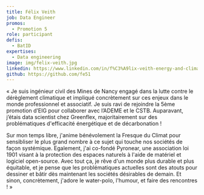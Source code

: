 ```yaml
---
title: Félix Veith
job: Data Engineer
promos:
  - Promotion 5
role: participant
defis:
  - BatID
expertises:
  - Data engineering
image: img/felix-veith.jpg
linkedin: https://www.linkedin.com/in/f%C3%A9lix-veith-energy-and-climate-engineer
github: https://github.com/fe51
---
```

« Je suis ingénieur civil des Mines de Nancy engagé dans la lutte contre le dérèglement climatique et impliqué concrètement sur ces enjeux dans le monde professionnel et associatif. Je suis ravi de rejoindre la 5ème promotion d’EIG pour collaborer avec l’ADEME et le CSTB. Auparavant, j’étais data scientist chez Greenflex, majoritairement sur des problématiques d'efficacité énergétique et de décarbonation ! 

Sur mon temps libre, j'anime bénévolement la Fresque du Climat pour sensibliser le plus grand nombre à ce sujet qui touche nos sociétés de façon systémique. Egalement, j'ai co-fondé Pyronear, une association loi 1901 visant à la protection des espaces naturels à l'aide de matériel et logiciel open-source. Avec tout ça, je rêve d'un monde plus durable et plus équitable, et je pense que les problématiques actuelles sont des atouts pour dessiner et bâtir dès maintenant les sociétés désirables de demain. Et sinon, concrètement, j'adore le water-polo, l'humour, et faire des rencontres ! »
